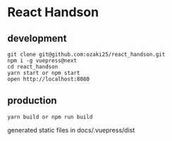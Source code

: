 # React Handson

## development

```
git clone git@github.com:ozaki25/react_handson.git
npm i -g vuepress@next
cd react_handson
yarn start or npm start
open http://localhost:8080
```

## production

```
yarn build or npm run build
```

generated static files in docs/.vuepress/dist

